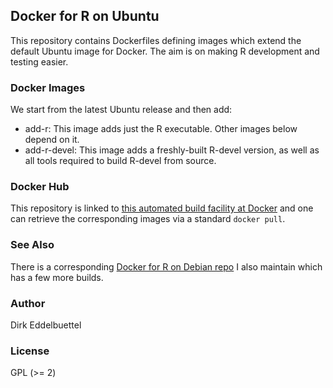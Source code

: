 
## Docker for R on Ubuntu

This repository contains Dockerfiles defining images which extend the default
Ubuntu image for Docker. The aim is on making R development and testing easier.

### Docker Images

We start from the latest Ubuntu release and then add:

* add-r:  This image adds just the R executable. Other images below depend on it.
* add-r-devel: This image adds a freshly-built R-devel version, as well as
all tools required to build R-devel from source.

### Docker Hub

This repository is linked to 
[this automated build facility at Docker](https://registry.hub.docker.com/u/eddelbuettel/docker-ubuntu-r/)
and one can retrieve the corresponding images via a standard `docker pull`.

### See Also

There is a corresponding 
[Docker for R on Debian repo](https://github.com/eddelbuettel/docker-ubuntu-r) 
I also maintain which has a few more builds.

### Author

Dirk Eddelbuettel

### License

GPL (>= 2)

